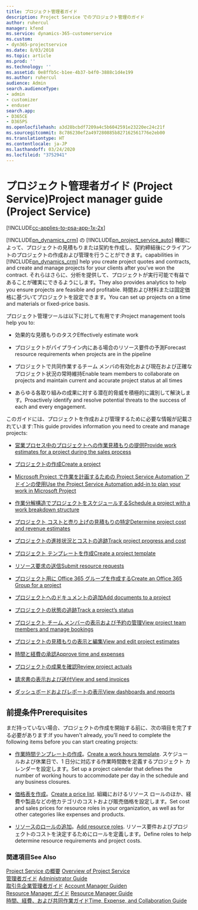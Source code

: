 ```yaml
---
title: プロジェクト管理者ガイド
description: Project Service でのプロジェクト管理のガイド
author: ruhercul
manager: kfend
ms.service: dynamics-365-customerservice
ms.custom:
- dyn365-projectservice
ms.date: 8/03/2018
ms.topic: article
ms.prod: ''
ms.technology: ''
ms.assetid: 0e8ffb5c-b1ee-4b37-b4f0-3888c1d4e199
ms.author: ruhercul
audience: Admin
search.audienceType:
- admin
- customizer
- enduser
search.app:
- D365CE
- D365PS
ms.openlocfilehash: a3d28bcbdf7209a4c5b6042591e23220ec24c21f
ms.sourcegitcommit: 8c786230ef2a497280885b827162561776e2eb00
ms.translationtype: HT
ms.contentlocale: ja-JP
ms.lasthandoff: 03/24/2020
ms.locfileid: "3752941"
---
```

# <a name="project-manager-guide-project-service"></a><span data-ttu-id="9b516-103">プロジェクト管理者ガイド (Project Service)</span><span class="sxs-lookup"><span data-stu-id="9b516-103">Project manager guide (Project Service)</span></span>

[!INCLUDE[cc-applies-to-psa-app-1x-2x](../includes/cc-applies-to-psa-app-1x-2x.md)]

[!INCLUDE[pn_dynamics_crm](../includes/pn-dynamics-crm.md)] <span data-ttu-id="9b516-104">の [!INCLUDE[pn_project_service_auto](../includes/pn-project-service-auto.md)] 機能によって、プロジェクトの見積もりまたは契約を作成し、契約締結後にクライアントのプロジェクトの作成および管理を行うことができます。</span><span class="sxs-lookup"><span data-stu-id="9b516-104">capabilities in [!INCLUDE[pn_dynamics_crm](../includes/pn-dynamics-crm.md)] help you create project quotes and contracts, and create and manage projects for your clients after you’ve won the contract.</span></span> <span data-ttu-id="9b516-105">それらはさらに、分析を提供して、プロジェクトが実行可能で有益であることが確実にできるようにします。</span><span class="sxs-lookup"><span data-stu-id="9b516-105">They also provides analytics to help you ensure projects are feasible and profitable.</span></span> <span data-ttu-id="9b516-106">時間および材料または固定価格に基づいてプロジェクトを設定できます。</span><span class="sxs-lookup"><span data-stu-id="9b516-106">You can set up projects on a time and materials or fixed-price basis.</span></span>  
  
 <span data-ttu-id="9b516-107">プロジェクト管理ツールは以下に対して有用です:</span><span class="sxs-lookup"><span data-stu-id="9b516-107">Project management tools help you to:</span></span>  
  
-   <span data-ttu-id="9b516-108">効果的な見積もりのタスク</span><span class="sxs-lookup"><span data-stu-id="9b516-108">Effectively estimate work</span></span>  
  
-   <span data-ttu-id="9b516-109">プロジェクトがパイプライン内にある場合のリソース要件の予測</span><span class="sxs-lookup"><span data-stu-id="9b516-109">Forecast resource requirements when projects are in the pipeline</span></span>  
  
-   <span data-ttu-id="9b516-110">プロジェクトで共同作業するチーム メンバの有効化および現在および正確なプロジェクト状況の常時維持</span><span class="sxs-lookup"><span data-stu-id="9b516-110">Enable team members to collaborate on projects and maintain current and accurate project status at all times</span></span>  
  
-   <span data-ttu-id="9b516-111">あらゆる各取り組みの成果に対する潜在的脅威を積極的に識別して解決します。</span><span class="sxs-lookup"><span data-stu-id="9b516-111">Proactively identify and resolve potential threats to the success of each and every engagement.</span></span>  
  
<span data-ttu-id="9b516-112">このガイドには、プロジェクトを作成および管理するために必要な情報が記載されています:</span><span class="sxs-lookup"><span data-stu-id="9b516-112">This guide provides information you need to create and manage projects:</span></span>  
  
-   [<span data-ttu-id="9b516-113">営業プロセス中のプロジェクトへの作業見積もりの提供</span><span class="sxs-lookup"><span data-stu-id="9b516-113">Provide work estimates for a project during the sales process</span></span>](../project-service/provide-estimates-project-during-sales-process.md)  
  
-   [<span data-ttu-id="9b516-114">プロジェクトの作成</span><span class="sxs-lookup"><span data-stu-id="9b516-114">Create a project</span></span>](../project-service/create-project.md)  
  
-   [<span data-ttu-id="9b516-115">Microsoft Project で作業を計画するための Project Service Automation アドインの使用</span><span class="sxs-lookup"><span data-stu-id="9b516-115">Use the Project Service Automation add-in to plan your work in Microsoft Project</span></span>](../project-service/add-plan-work-microsoft-project.md)  
  
-   [<span data-ttu-id="9b516-116">作業分解構造でプロジェクトをスケジュールする</span><span class="sxs-lookup"><span data-stu-id="9b516-116">Schedule a project with a work breakdown structure</span></span>](../project-service/schedule-project-work-breakdown-structure.md)  
  
-   [<span data-ttu-id="9b516-117">プロジェクト コストと売り上げの見積もりの特定</span><span class="sxs-lookup"><span data-stu-id="9b516-117">Determine project cost and revenue estimates</span></span>](../project-service/determine-project-cost-revenue-estimates.md)  
  
-   [<span data-ttu-id="9b516-118">プロジェクトの進捗状況とコストの追跡</span><span class="sxs-lookup"><span data-stu-id="9b516-118">Track project progress and cost</span></span>](../project-service/track-project-progress-cost.md)  
  
-   [<span data-ttu-id="9b516-119">プロジェクト テンプレートを作成</span><span class="sxs-lookup"><span data-stu-id="9b516-119">Create a project template</span></span>](../project-service/create-project-template.md)  
  
-   [<span data-ttu-id="9b516-120">リソース要求の送信</span><span class="sxs-lookup"><span data-stu-id="9b516-120">Submit resource requests</span></span>](../project-service/submit-resource-requests.md)  
  
-   [<span data-ttu-id="9b516-121">プロジェクト用に Office 365 グループを作成する</span><span class="sxs-lookup"><span data-stu-id="9b516-121">Create an Office 365 Group for a project</span></span>](../project-service/create-office-365-group-project.md)  
  
-   [<span data-ttu-id="9b516-122">プロジェクトへのドキュメントの追加</span><span class="sxs-lookup"><span data-stu-id="9b516-122">Add documents to a project</span></span>](../project-service/add-documents-project.md)  
  
-   [<span data-ttu-id="9b516-123">プロジェクトの状態の追跡</span><span class="sxs-lookup"><span data-stu-id="9b516-123">Track a project’s status</span></span>](../project-service/track-project-status.md)  
  
-   [<span data-ttu-id="9b516-124">プロジェクト チーム メンバーの表示および予約の管理</span><span class="sxs-lookup"><span data-stu-id="9b516-124">View project team members and manage bookings</span></span>](../project-service/view-project-team-members-manage-bookings.md)  
  
-   [<span data-ttu-id="9b516-125">プロジェクトの見積もりの表示と編集</span><span class="sxs-lookup"><span data-stu-id="9b516-125">View and edit project estimates</span></span>](../project-service/view-edit-project-estimates.md)  
  
-   [<span data-ttu-id="9b516-126">時間と経費の承認</span><span class="sxs-lookup"><span data-stu-id="9b516-126">Approve time and expenses</span></span>](../project-service/approve-time-expenses.md)  
  
-   [<span data-ttu-id="9b516-127">プロジェクトの成果を確認</span><span class="sxs-lookup"><span data-stu-id="9b516-127">Review project actuals</span></span>](../project-service/review-project-actuals.md)  
  
-   [<span data-ttu-id="9b516-128">請求書の表示および送付</span><span class="sxs-lookup"><span data-stu-id="9b516-128">View and send invoices</span></span>](../project-service/view-send-invoices.md)  
  
-   [<span data-ttu-id="9b516-129">ダッシュボードおよびレポートの表示</span><span class="sxs-lookup"><span data-stu-id="9b516-129">View dashboards and reports</span></span>](../project-service/view-dashboards-reports.md)  
  
## <a name="prerequisites"></a><span data-ttu-id="9b516-130">前提条件</span><span class="sxs-lookup"><span data-stu-id="9b516-130">Prerequisites</span></span>  
 <span data-ttu-id="9b516-131">まだ持っていない場合、プロジェクトの作成を開始する前に、次の項目を完了する必要があります:</span><span class="sxs-lookup"><span data-stu-id="9b516-131">If you haven't already, you’ll need to complete the following items before you can start creating projects:</span></span>  
  
-   <span data-ttu-id="9b516-132">[作業時間テンプレートの作成](../project-service/create-work-hours-template.md)。</span><span class="sxs-lookup"><span data-stu-id="9b516-132">[Create a work hours template](../project-service/create-work-hours-template.md).</span></span> <span data-ttu-id="9b516-133">スケジュールおよび休業日で、1 日分に対応する作業時間数を定義するプロジェクト カレンダーを設定します。</span><span class="sxs-lookup"><span data-stu-id="9b516-133">Set up a project calendar that defines the number of working hours to accommodate per day in the schedule and any business closures.</span></span>  
  
-   <span data-ttu-id="9b516-134">[価格表を作成](../project-service/create-price-list.md)。</span><span class="sxs-lookup"><span data-stu-id="9b516-134">[Create a price list](../project-service/create-price-list.md).</span></span> <span data-ttu-id="9b516-135">組織におけるリソース ロールのほか、経費や製品などの他カテゴリのコストおよび販売価格を設定します。</span><span class="sxs-lookup"><span data-stu-id="9b516-135">Set cost and sales prices for resource roles in your organization, as well as for other categories like expenses and products.</span></span>  
  
-   <span data-ttu-id="9b516-136">[リソースのロールの追加](../project-service/add-resource-roles.md)。</span><span class="sxs-lookup"><span data-stu-id="9b516-136">[Add resource roles](../project-service/add-resource-roles.md).</span></span> <span data-ttu-id="9b516-137">リソース要件およびプロジェクトのコストを決定するためにロールを定義します。</span><span class="sxs-lookup"><span data-stu-id="9b516-137">Define roles to help determine resource requirements and project costs.</span></span>  
  
### <a name="see-also"></a><span data-ttu-id="9b516-138">関連項目</span><span class="sxs-lookup"><span data-stu-id="9b516-138">See Also</span></span>  
 <span data-ttu-id="9b516-139">[Project Service の概要](../project-service/overview.md) </span><span class="sxs-lookup"><span data-stu-id="9b516-139">[Overview of Project Service](../project-service/overview.md) </span></span>  
 <span data-ttu-id="9b516-140">[管理者ガイド](../project-service/admin-guide.md) </span><span class="sxs-lookup"><span data-stu-id="9b516-140">[Administrator Guide](../project-service/admin-guide.md) </span></span>  
 <span data-ttu-id="9b516-141">[取引先企業管理者ガイド](../project-service/account-manager-guide.md) </span><span class="sxs-lookup"><span data-stu-id="9b516-141">[Account Manager Guiden](../project-service/account-manager-guide.md) </span></span>  
 <span data-ttu-id="9b516-142">[Resource Manager ガイド](../project-service/resource-manager-guide.md) </span><span class="sxs-lookup"><span data-stu-id="9b516-142">[Resource Manager Guide](../project-service/resource-manager-guide.md) </span></span>  
 [<span data-ttu-id="9b516-143">時間、経費、および共同作業ガイド</span><span class="sxs-lookup"><span data-stu-id="9b516-143">Time, Expense, and Collaboration Guide</span></span>](../project-service/time-expense-collaboration-guide.md)

